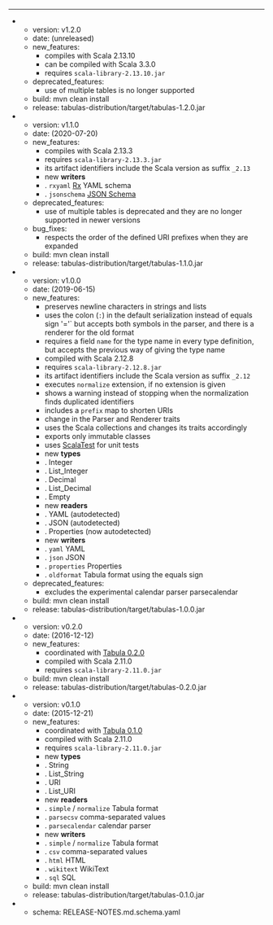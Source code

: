 ---
- - version: v1.2.0
  - date: (unreleased)
  - new_features:
    - compiles with Scala 2.13.10
    - can be compiled with Scala 3.3.0
    - requires `scala-library-2.13.10.jar`
  - deprecated_features:
    - use of multiple tables is no longer supported
  - build: mvn clean install
  - release: tabulas-distribution/target/tabulas-1.2.0.jar

- - version: v1.1.0
  - date: (2020-07-20)
  - new_features:
    - compiles with Scala 2.13.3
    - requires `scala-library-2.13.3.jar`
    - its artifact identifiers include the Scala version as suffix `_2.13`
    - new **writers**
    - . `rxyaml` [Rx](http://rx.codesimply.com/) YAML schema
    - . `jsonschema` [JSON Schema](https://json-schema.org/)
  - deprecated_features:
    - use of multiple tables is deprecated and they are no longer supported in newer
      versions
  - bug_fixes:
    - respects the order of the defined URI prefixes when they are expanded
  - build: mvn clean install
  - release: tabulas-distribution/target/tabulas-1.1.0.jar

- - version: v1.0.0
  - date: (2019-06-15)
  - new_features:
    - preserves newline characters in strings and lists
    - uses the colon (`:`) in the default serialization instead of equals sign '='`
      but accepts both symbols in the parser, and there is a renderer for the old
      format
    - requires a field `name` for the type name in every type definition, but accepts
      the previous way of giving the type name
    - compiled with Scala 2.12.8
    - requires `scala-library-2.12.8.jar`
    - its artifact identifiers include the Scala version as suffix `_2.12`
    - executes `normalize` extension, if no extension is given
    - shows a warning instead of stopping when the normalization finds duplicated
      identifiers
    - includes a `prefix` map to shorten URIs
    - change in the Parser and Renderer traits
    - uses the Scala collections and changes its traits accordingly
    - exports only immutable classes
    - uses [ScalaTest](http://www.scalatest.org) for unit tests
    - new **types**
    - . Integer
    - . List_Integer
    - . Decimal
    - . List_Decimal
    - . Empty
    - new **readers**
    - . YAML (autodetected)
    - . JSON (autodetected)
    - . Properties (now autodetected)
    - new **writers**
    - . `yaml` YAML
    - . `json` JSON
    - . `properties` Properties
    - . `oldformat` Tabula format using the equals sign
  - deprecated_features:
    - excludes the experimental calendar parser parsecalendar
  - build: mvn clean install
  - release: tabulas-distribution/target/tabulas-1.0.0.jar

- - version: v0.2.0
  - date: (2016-12-12)
  - new_features:
    - coordinated with [Tabula 0.2.0](https://github.com/julianmendez/tabula)
    - compiled with Scala 2.11.0
    - requires `scala-library-2.11.0.jar`
  - build: mvn clean install
  - release: tabulas-distribution/target/tabulas-0.2.0.jar

- - version: v0.1.0
  - date: (2015-12-21)
  - new_features:
    - coordinated with [Tabula 0.1.0](https://github.com/julianmendez/tabula)
    - compiled with Scala 2.11.0
    - requires `scala-library-2.11.0.jar`
    - new **types**
    - . String
    - . List_String
    - . URI
    - . List_URI
    - new **readers**
    - . `simple` / `normalize` Tabula format
    - . `parsecsv` comma-separated values
    - . `parsecalendar` calendar parser
    - new **writers**
    - . `simple` / `normalize` Tabula format
    - . `csv` comma-separated values
    - . `html` HTML
    - . `wikitext` WikiText
    - . `sql` SQL
  - build: mvn clean install
  - release: tabulas-distribution/target/tabulas-0.1.0.jar

- - schema: RELEASE-NOTES.md.schema.yaml


